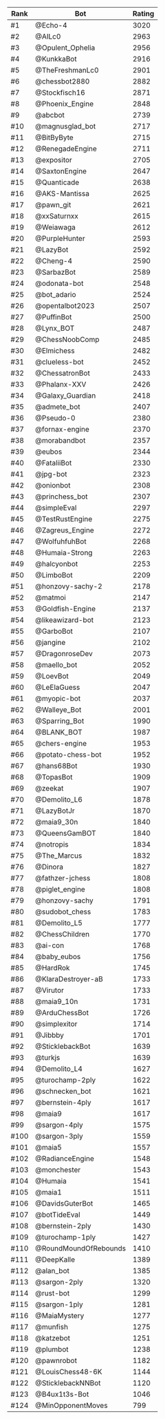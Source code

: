 Rank|Bot|Rating
---|---|---
#1|@Echo-4|3020
#2|@AILc0|2963
#3|@Opulent_Ophelia|2956
#4|@KunkkaBot|2916
#5|@TheFreshmanLc0|2901
#6|@chessbot2880|2882
#7|@Stockfisch16|2871
#8|@Phoenix_Engine|2848
#9|@abcbot|2739
#10|@magnusglad_bot|2717
#11|@BitByByte|2715
#12|@RenegadeEngine|2711
#13|@expositor|2705
#14|@SaxtonEngine|2647
#15|@Quanticade|2638
#16|@AKS-Mantissa|2625
#17|@pawn_git|2621
#18|@xxSaturnxx|2615
#19|@Weiawaga|2612
#20|@PurpleHunter|2593
#21|@LazyBot|2592
#22|@Cheng-4|2590
#23|@SarbazBot|2589
#24|@odonata-bot|2548
#25|@bot_adario|2524
#26|@opentalbot2023|2507
#27|@PuffinBot|2500
#28|@Lynx_BOT|2487
#29|@ChessNoobComp|2485
#30|@Elmichess|2482
#31|@clueless-bot|2452
#32|@ChessatronBot|2433
#33|@Phalanx-XXV|2426
#34|@Galaxy_Guardian|2418
#35|@admete_bot|2407
#36|@Pseudo-0|2380
#37|@fornax-engine|2370
#38|@morabandbot|2357
#39|@eubos|2344
#40|@FataliiBot|2330
#41|@jpg-bot|2323
#42|@onionbot|2308
#43|@princhess_bot|2307
#44|@simpleEval|2297
#45|@TestRustEngine|2275
#46|@Zagreus_Engine|2272
#47|@WolfuhfuhBot|2268
#48|@Humaia-Strong|2263
#49|@halcyonbot|2253
#50|@LimboBot|2209
#51|@honzovy-sachy-2|2178
#52|@matmoi|2147
#53|@Goldfish-Engine|2137
#54|@likeawizard-bot|2123
#55|@GarboBot|2107
#56|@jangine|2102
#57|@DragonroseDev|2073
#58|@maello_bot|2052
#59|@LoevBot|2049
#60|@LeElaGuess|2047
#61|@myopic-bot|2037
#62|@Walleye_Bot|2001
#63|@Sparring_Bot|1990
#64|@BLANK_BOT|1987
#65|@chers-engine|1953
#66|@potato-chess-bot|1952
#67|@hans68Bot|1930
#68|@TopasBot|1909
#69|@zeekat|1907
#70|@Demolito_L6|1878
#71|@LazyBotJr|1870
#72|@maia9_30n|1840
#73|@QueensGamBOT|1840
#74|@notropis|1834
#75|@The_Marcus|1832
#76|@Dinora|1827
#77|@fathzer-jchess|1808
#78|@piglet_engine|1808
#79|@honzovy-sachy|1791
#80|@sudobot_chess|1783
#81|@Demolito_L5|1777
#82|@ChessChildren|1770
#83|@ai-con|1768
#84|@baby_eubos|1756
#85|@HardRok|1745
#86|@KlaraDestroyer-aB|1733
#87|@Virutor|1733
#88|@maia9_10n|1731
#89|@ArduChessBot|1726
#90|@simplexitor|1714
#91|@Jibbby|1701
#92|@SticklebackBot|1639
#93|@turkjs|1639
#94|@Demolito_L4|1627
#95|@turochamp-2ply|1622
#96|@schnecken_bot|1621
#97|@bernstein-4ply|1617
#98|@maia9|1617
#99|@sargon-4ply|1575
#100|@sargon-3ply|1559
#101|@maia5|1557
#102|@RadianceEngine|1548
#103|@monchester|1543
#104|@Humaia|1541
#105|@maia1|1511
#106|@DavidsGuterBot|1465
#107|@botTideEval|1449
#108|@bernstein-2ply|1430
#109|@turochamp-1ply|1427
#110|@RoundMoundOfRebounds|1410
#111|@DeepKalle|1389
#112|@alan_bot|1385
#113|@sargon-2ply|1320
#114|@rust-bot|1299
#115|@sargon-1ply|1281
#116|@MaiaMystery|1277
#117|@munfish|1275
#118|@katzebot|1251
#119|@plumbot|1238
#120|@pawnrobot|1182
#121|@LouisChess48-6K|1144
#122|@SticklebackNNBot|1120
#123|@B4ux1t3s-Bot|1046
#124|@MinOpponentMoves|799
